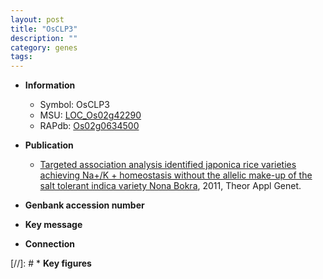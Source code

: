 ```yaml
---
layout: post
title: "OsCLP3"
description: ""
category: genes
tags: 
---
```


* **Information**  
    + Symbol: OsCLP3  
    + MSU: [LOC_Os02g42290](http://rice.plantbiology.msu.edu/cgi-bin/ORF_infopage.cgi?orf=LOC_Os02g42290)  
    + RAPdb: [Os02g0634500](http://rapdb.dna.affrc.go.jp/viewer/gbrowse_details/irgsp1?name=Os02g0634500)  

* **Publication**  
    + [Targeted association analysis identified japonica rice varieties achieving Na+/K + homeostasis without the allelic make-up of the salt tolerant indica variety Nona Bokra](http://www.ncbi.nlm.nih.gov/pubmed?term=Targeted+association+analysis+identified+japonica+rice+varieties+achieving+Na+/K+++homeostasis+without+the+allelic+make-up+of+the+salt+tolerant+indica+variety+Nona+Bokra%5BTitle%5D), 2011, Theor Appl Genet.

* **Genbank accession number**  

* **Key message**  

* **Connection**  

[//]: # * **Key figures**  


